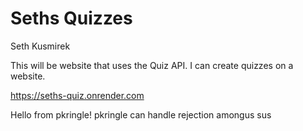 # Seths Quizzes

Seth Kusmirek

This will be website that uses the Quiz API. I can create quizzes on a website.

https://seths-quiz.onrender.com

Hello from pkringle!
pkringle can handle rejection
amongus sus
